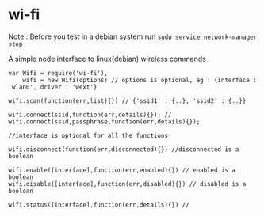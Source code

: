 wi-fi
=====

Note : Before you test in a debian system run
`sudo service network-manager stop`

A simple node interface to linux(debian) wireless commands

```
var Wifi = require('wi-fi'),
	wifi = new Wifi(options) // options is optional, eg : {interface : 'wlan0', driver : 'wext'}

wifi.scan(function(err,list){}) // {'ssid1' : {..}, 'ssid2' : {..}}

wifi.connect(ssid,function(err,details){}); //
wifi.connect(ssid,passphrase,function(err,details){});

//interface is optional for all the functions

wifi.disconnect(function(err,disconnected){}) //disconnected is a boolean

wifi.enable([interface],function(err,enabled){}) // enabled is a boolean
wifi.disable([interface],function(err,disabled){}) // disabled is a boolean

wifi.status([interface],function(err,details){}) //

```
